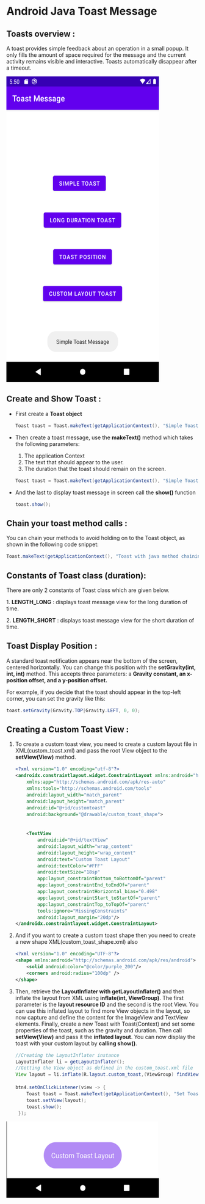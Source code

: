 # Android Java Toast Message

## Toasts overview :

<p>A toast provides simple feedback about an operation in a small popup. It only fills the amount of space required for the message and the current activity remains visible and interactive. Toasts automatically disappear after a timeout.</p>
<img src="app.png" width="400" height="800">

## Create and Show Toast :

<ul>
<li>First create a <b>Toast object</b></li>

```java
Toast toast = Toast.makeText(getApplicationContext(), "Simple Toast Message", Toast.LENGTH_SHORT);
```

<li> Then create a toast message, use the <b>makeText()</b> method which takes the following parameters:</li>

<ol>
<li>The application Context</l>
<li>The text that should appear to the user.</l>
<li>The duration that the toast should remain on the screen.</l>
</ol>

```java
Toast toast = Toast.makeText(getApplicationContext(), "Simple Toast Message", Toast.LENGTH_SHORT);
```

<li>And the last to display toast message in screen call the <b>show()</b> function</li>

```java
toast.show();
```
</ul>

## Chain your toast method calls :

<p>You can chain your methods to avoid holding on to the Toast object, as shown in the following code snippet:</p>

```java
Toast.makeText(getApplicationContext(), "Toast with java method chaining", Toast.LENGTH_SHORT).show();
```

## Constants of Toast class (duration):

<p>There are only 2 constants of Toast class which are given below.<p>
<p>1. <b>LENGTH_LONG</b> : displays toast message view for the long duration of time.</p>
<p>2. <b>LENGTH_SHORT</b> : displays toast message view for the short duration of time.</p>

## Toast Display Position :

<p>A standard toast notification appears near the bottom of the screen, centered horizontally. You can change this position with the
<b>setGravity(int, int, int)</b> method. This accepts three parameters: a  <b>Gravity constant, an x-position offset, and a y-position offset.</b></p>
<p>For example, if you decide that the toast should appear in the top-left corner, you can set the gravity like this:</p>

```java
toast.setGravity(Gravity.TOP|Gravity.LEFT, 0, 0);
```
## Creating a Custom Toast View :
<ol>
<li>To create a custom toast view, you need to create a custom layout file in XML(custom_toast.xml) and pass the root View object to the <b>setView(View)</b> method.</li>

```xml
<?xml version="1.0" encoding="utf-8"?>
<androidx.constraintlayout.widget.ConstraintLayout xmlns:android="http://schemas.android.com/apk/res/android"
    xmlns:app="http://schemas.android.com/apk/res-auto"
    xmlns:tools="http://schemas.android.com/tools"
    android:layout_width="match_parent"
    android:layout_height="match_parent"
    android:id="@+id/customtoast"
    android:background="@drawable/custom_toast_shape">


    <TextView
        android:id="@+id/textView"
        android:layout_width="wrap_content"
        android:layout_height="wrap_content"
        android:text="Custom Toast Layout"
        android:textColor="#FFF"
        android:textSize="18sp"
        app:layout_constraintBottom_toBottomOf="parent"
        app:layout_constraintEnd_toEndOf="parent"
        app:layout_constraintHorizontal_bias="0.498"
        app:layout_constraintStart_toStartOf="parent"
        app:layout_constraintTop_toTopOf="parent"
        tools:ignore="MissingConstraints"
        android:layout_margin="20dp"/>
</androidx.constraintlayout.widget.ConstraintLayout>
```

<li>And if you want to create a custom toast shape then you need to create a new shape XML(custom_toast_shape.xml) also</li>

```xml
<?xml version="1.0" encoding="UTF-8"?>
<shape xmlns:android="http://schemas.android.com/apk/res/android">
    <solid android:color="@color/purple_200"/>
    <corners android:radius="100dp" />
</shape>
```

<li>Then, retrieve the <b>LayoutInflater with getLayoutInflater()</b> and then inflate the layout from XML using <b>inflate(int, ViewGroup)</b>. The first parameter is the <b>layout resource ID</b> and the second is the </b>root View</b>.
You can use this inflated layout to find more View objects in the layout, so now capture and define the content for the ImageView and TextView elements. Finally, create a new Toast with Toast(Context) and set some properties of the toast,
such as the gravity and duration. Then call <b>setView(View)</b> and pass it the <b>inflated layout</b>. You can now display the toast with your custom layout by <b>calling show()</b>.</li>

```java
//Creating the LayoutInflater instance
LayoutInflater li = getLayoutInflater();
//Getting the View object as defined in the custom_toast.xml file
View layout = li.inflate(R.layout.custom_toast,(ViewGroup) findViewById(R.id.customtoast));

btn4.setOnClickListener(view -> {
    Toast toast = Toast.makeText(getApplicationContext(), "Set Toast Position", Toast.LENGTH_SHORT);
    toast.setView(layout);
    toast.show();
 });
```
</ol>

<img src="customToast.png" width="400" height="200">




